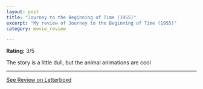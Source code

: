 ```yaml
---
layout: post
title: "Journey to the Beginning of Time (1955)"
excerpt: "My review of Journey to the Beginning of Time (1955)"
category: movie_review

---
```


**Rating:** 3/5

The story is a little dull, but the animal animations are cool

<hr>

[See Review on Letterboxd](https://boxd.it/20ujEl)
